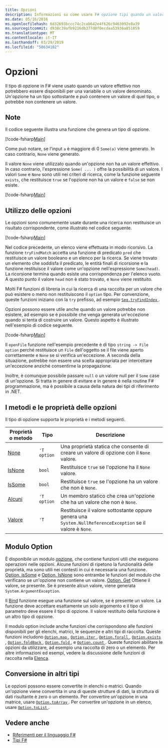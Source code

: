 ```yaml
---
title: Opzioni
description: Informazioni su come usare F# opzione tipi quando un valore effettivo non potrebbero essere disponibili per una variabile o un valore denominato.
ms.date: 05/16/2016
ms.openlocfilehash: 6d32693bccc74c2cab642e4f626c9463092e8a39
ms.sourcegitcommit: d938c39afb9216db377d0f0ecdaa53936a851059
ms.translationtype: MT
ms.contentlocale: it-IT
ms.lasthandoff: 03/29/2019
ms.locfileid: "58634102"
---
```

# <a name="options"></a>Opzioni

Il tipo di opzione in F# viene usato quando un valore effettivo non potrebbero essere disponibili per una variabile o un valore denominato. Un'opzione ha un tipo sottostante e può contenere un valore di quel tipo, o potrebbe non contenere un valore.

## <a name="remarks"></a>Note

Il codice seguente illustra una funzione che genera un tipo di opzione.

[!code-fsharp[Main](../../../samples/snippets/fsharp/lang-ref-1/snippet1404.fs)]

Come può notare, se l'input `a` è maggiore di 0 `Some(a)` viene generato.  In caso contrario, `None` viene generato.

Il valore `None` viene utilizzato quando un'opzione non ha un valore effettivo. In caso contrario, l'espressione `Some( ... )` offre la possibilità di un valore. I valori `Some` e `None` sono utili nei criteri di ricerca, come la funzione seguente `exists`, che restituisce `true` se l'opzione non ha un valore e `false` se non esiste.

[!code-fsharp[Main](../../../samples/snippets/fsharp/lang-ref-1/snippet1401.fs)]

## <a name="using-options"></a>Utilizzo delle opzioni

Le opzioni sono comunemente usate durante una ricerca non restituisce un risultato corrispondente, come illustrato nel codice seguente.

[!code-fsharp[Main](../../../samples/snippets/fsharp/lang-ref-1/snippet1403.fs)]

Nel codice precedente, un elenco viene effettuata in modo ricorsivo. La funzione `tryFindMatch` accetta una funzione di predicato `pred` che restituisce un valore booleano e un elenco per la ricerca. Se viene trovato un elemento che soddisfa il predicato, le entità finali di ricorsione e la funzione restituisce il valore come un'opzione nell'espressione `Some(head)`. La ricorsione termina quando esiste una corrispondenza per l'elenco vuoto. A questo punto il valore `head` non è stato trovato, e `None` viene restituito.

Molti F# funzioni di libreria in cui la ricerca di una raccolta per un valore che può esistere o meno non restituiscono il `option` tipo. Per convenzione, queste funzioni iniziano con la `try` prefisso, ad esempio [ `Seq.tryFindIndex` ](https://msdn.microsoft.com/library/c357b221-edf6-4f68-bf40-82a3156d945a).

Opzioni possono essere utile anche quando un valore potrebbe non esistere, ad esempio se è possibile che venga generata un'eccezione quando si tenta di costruire un valore. Questo aspetto è illustrato nell'esempio di codice seguente.

[!code-fsharp[Main](../../../samples/snippets/fsharp/lang-ref-1/snippet1402.fs)]

Il `openFile` funzione nell'esempio precedente è di tipo `string -> File option` perché restituisce un `File` dell'oggetto se il file viene aperto correttamente e `None` se si verifica un'eccezione. A seconda della situazione, potrebbe non essere una scelta appropriata per intercettare un'eccezione anziché consentirne la propagazione.

Inoltre, è comunque possibile passare `null` o un valore null per il `Some` case di un'opzione. Si tratta in genere di evitare e in genere è nella routine F# programmazione, ma è possibile a causa della natura dei tipi di riferimento in .NET.

## <a name="option-properties-and-methods"></a>I metodi e le proprietà delle opzioni

Il tipo di opzione supporta le proprietà e i metodi seguenti.

|Proprietà o metodo|Tipo|Descrizione|
|------------------|----|-----------|
|[None](https://msdn.microsoft.com/library/83ef260a-aa33-4e6f-aee6-b9bf0a461476)|`'T option`|Una proprietà statica che consente di creare un valore di opzione con il `None` valore.|
|[IsNone](https://msdn.microsoft.com/library/f08532ca-1716-4f60-ae59-8ef6256df234)|`bool`|Restituisce `true` se l'opzione ha il `None` valore.|
|[IsSome](https://msdn.microsoft.com/library/c5088d51-c5d7-425f-a77f-12c379bb356f)|`bool`|Restituisce `true` se l'opzione ha un valore che non è `None`.|
|[Alcuni](https://msdn.microsoft.com/library/12f048d2-e293-4596-accb-de036ecd63fc)|`'T option`|Un membro statico che crea un'opzione che ha un valore che non è `None`.|
|[Valore](https://msdn.microsoft.com/library/c79f68e8-11fd-45b1-a053-e8fc38b56df7)|`'T`|Restituisce il valore sottostante oppure genera una `System.NullReferenceException` se il valore è `None`.|

## <a name="option-module"></a>Modulo Option

È disponibile un modulo [opzione](https://msdn.microsoft.com/library/e615e4d3-bbbb-49ba-addc-6061ea2e2f4c), che contiene funzioni utili che eseguono operazioni nelle opzioni. Alcune funzioni di ripetono la funzionalità delle proprietà, ma sono utili nei contesti in cui è necessaria una funzione. [Option. isSome](https://msdn.microsoft.com/library/41ad0857-5672-4326-84b5-c33dc43dcf79) e [Option. IsNone](https://msdn.microsoft.com/library/73db6a53-15e7-40a6-94f9-a0049e5f4819) sono entrambe le funzioni del modulo che verificano se un'opzione non contiene un valore. [Option. Get](https://msdn.microsoft.com/library/803e9fcb-6edd-4910-808c-25f08cbc55ea) Ottiene il valore, se presente. Se è presente alcun valore, viene generata `System.ArgumentException`.

Il [Bind](https://msdn.microsoft.com/library/c3406192-24ac-49b5-bc3b-8f805187f1c0) funzione esegue una funzione sul valore, se è presente un valore. La funzione deve accettare esattamente un solo argomento e il tipo di parametro deve essere il tipo di opzione. Il valore restituito della funzione è un altro tipo di opzione.

Il modulo option include anche funzioni che corrispondono alle funzioni disponibili per gli elenchi, matrici, le sequenze e altri tipi di raccolta. Queste funzioni includono [ `Option.map` ](https://msdn.microsoft.com/library/91a20385-7e73-40c2-9adc-635e86d6a622), [ `Option.iter` ](https://msdn.microsoft.com/library/83389eef-3dff-4074-b4cc-f69581c25191), [ `Option.forall` ](https://msdn.microsoft.com/library/ba884586-5eae-49c5-9e36-05481c1c3428), [ `Option.exists` ](https://msdn.microsoft.com/library/a606d2d4-fddc-4eab-ab37-c6138fb7ad99), [ `Option.foldBack` ](https://msdn.microsoft.com/library/a882fbaf-c019-46f0-b4f5-b8c2b8b90ffb), [ `Option.fold` ](https://msdn.microsoft.com/library/af896794-3d53-406c-9411-316cd5c33ad8), e [ `Option.count` ](https://msdn.microsoft.com/library/2dac83a9-684e-4d0f-b50e-ff722a8bb876). Queste funzioni abilitare le opzioni da utilizzare, ad esempio una raccolta di zero o un elemento. Per altre informazioni ed esempi, vedere la discussione delle funzioni di raccolta nella [Elenca](lists.md).

## <a name="converting-to-other-types"></a>Conversione in altri tipi

Le opzioni possono essere convertite in elenchi o matrici. Quando un'opzione viene convertita in una di queste strutture di dati, la struttura di dati risultante è zero o un elemento. Per convertire un'opzione in una matrice, usare [ `Option.toArray` ](https://msdn.microsoft.com/library/c8044873-ba17-4b52-8231-eb1a28318c64). Per convertire un'opzione in un elenco, usare [ `Option.toList` ](https://msdn.microsoft.com/library/5f1af295-9fa9-40ad-b4a1-3578d94d44e1).

## <a name="see-also"></a>Vedere anche

- [Riferimenti per il linguaggio F#](index.md)
- [Tipi F#](fsharp-types.md)
